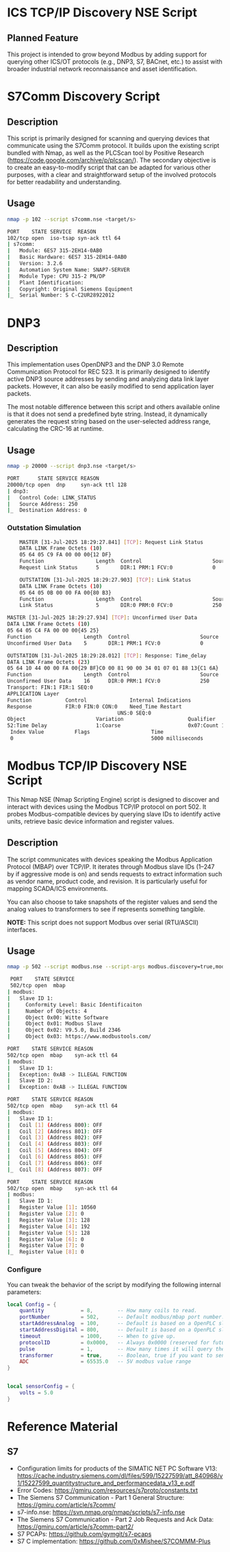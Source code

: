 # ICS TCP/IP Discovery NSE Script

## Planned Feature  
This project is intended to grow beyond Modbus by adding support for querying other ICS/OT protocols (e.g., DNP3, S7, BACnet, etc.) to assist with broader industrial network reconnaissance and asset identification.

# S7Comm Discovery Script

## Description 

This script is primarily designed for scanning and querying devices that communicate using the S7Comm protocol. 
It builds upon the existing script bundled with Nmap, as well as the PLCScan tool by Positive Research (https://code.google.com/archive/p/plcscan/).
The secondary objective is to create an easy-to-modify script that can be adapted for various other purposes, 
with a clear and straightforward setup of the involved protocols for better readability and understanding.

## Usage

```bash
nmap -p 102 --script s7comm.nse <target/s>
```

```bash
PORT    STATE SERVICE  REASON
102/tcp open  iso-tsap syn-ack ttl 64
| s7comm: 
|   Module: 6ES7 315-2EH14-0AB0 
|   Basic Hardware: 6ES7 315-2EH14-0AB0 
|   Version: 3.2.6
|   Automation System Name: SNAP7-SERVER
|   Module Type: CPU 315-2 PN/DP
|   Plant Identification: 
|   Copyright: Original Siemens Equipment
|_  Serial Number: S C-C2UR28922012
```
# DNP3

## Description

This implementation uses OpenDNP3 and the DNP 3.0 Remote Communication Protocol for REC 523. It is primarily designed to identify active DNP3 source addresses by sending and analyzing data link layer packets. However, it can also be easily modified to send application layer packets.

The most notable difference between this script and others available online is that it does not send a predefined byte string. Instead, it dynamically generates the request string based on the user-selected address range, calculating the CRC-16 at runtime.
## Usage

```bash
nmap -p 20000 --script dnp3.nse <target/s>
```

```bash
PORT      STATE SERVICE REASON
20000/tcp open  dnp     syn-ack ttl 128
| dnp3: 
|   Control Code: LINK_STATUS
|   Source Address: 250
|_  Destination Address: 0
```

### Outstation Simulation 
```bash
	MASTER [31-Jul-2025 18:29:27.841] [TCP]: Request Link Status                                                                     
	DATA LINK Frame Octets (10)                                                                                                      
	05 64 05 C9 FA 00 00 00{12 DF}                                                                  
	Function                 Length  Control                       Source  Destination                                               
	Request Link Status      5       DIR:1 PRM:1 FCV:0             0       250                                                       

	OUTSTATION [31-Jul-2025 18:29:27.903] [TCP]: Link Status                                                                         
	DATA LINK Frame Octets (10)                                                                                                      
	05 64 05 0B 00 00 FA 00{80 B3}                                                                  
	Function                 Length  Control                       Source  Destination                                               
	Link Status              5       DIR:0 PRM:0 FCV:0             250     0                                                         
```

```bash
MASTER [31-Jul-2025 18:29:27.934] [TCP]: Unconfirmed User Data                                                                   
DATA LINK Frame Octets (10)                                                                                                      
05 64 05 C4 FA 00 00 00{45 25}                                                                  
Function                 Length  Control                       Source  Destination                                               
Unconfirmed User Data    5       DIR:1 PRM:1 FCV:0             0       250                                                       

OUTSTATION [31-Jul-2025 18:29:28.012] [TCP]: Response: Time_delay                                                                
DATA LINK Frame Octets (23)                                                                                                      
05 64 10 44 00 00 FA 00{29 BF}C0 00 81 90 00 34 01 07 01 88 13{C1 6A}                           
Function                 Length  Control                       Source  Destination                                               
Unconfirmed User Data    16      DIR:0 PRM:1 FCV:0             250     0                                                         
Transport: FIN:1 FIR:1 SEQ:0                                                                                                     
APPLICATION Layer                                                                                                                
Function           Control              Internal Indications                                                                     
Response           FIR:0 FIN:0 CON:0    Need_Time Restart                                                                        
									UNS:0 SEQ:0                                                                                                   
Object                       Variation                     Qualifier                                                             
52:Time Delay                1:Coarse                      0x07:Count 1                                                          
 Index Value          Flags                    Time                                                                             
 0                                             5000 milliseconds          
```

# Modbus TCP/IP Discovery NSE Script

This Nmap NSE (Nmap Scripting Engine) script is designed to discover and interact with devices using the Modbus TCP/IP protocol on port 502. It probes Modbus-compatible devices by querying slave IDs to identify active units, retrieve basic device information and register values. 

## Description

The script communicates with devices speaking the Modbus Application Protocol (MBAP) over TCP/IP. It iterates through Modbus slave IDs (1–247 by if aggressive mode is on) and sends requests to extract information such as vendor name, product code, and revision. It is particularly useful for mapping SCADA/ICS environments.

You can also choose to take snapshots of the register values and send the analog values to transformers to see if represents something tangible. 

**NOTE:** This script does not support Modbus over serial (RTU/ASCII) interfaces.

## Usage

```bash
nmap -p 502 --script modbus.nse --script-args modbus.discovery=true,modbus.aggressive=true <target/s>
```

```bash
 PORT    STATE SERVICE
 502/tcp open  mbap
| modbus: 
|   Slave ID 1:
|     Conformity Level: Basic Identificaiton
|     Number of Objects: 4
|     Object 0x00: Witte Software
|     Object 0x01: Modbus Slave
|     Object 0x02: V9.5.0, Build 2346
|     Object 0x03: https://www.modbustools.com/

PORT    STATE SERVICE REASON
502/tcp open  mbap    syn-ack ttl 64
| modbus: 
|   Slave ID 1:
|   Exception: 0xAB -> ILLEGAL FUNCTION
|   Slave ID 2:
|   Exception: 0xAB -> ILLEGAL FUNCTION

PORT    STATE SERVICE REASON
502/tcp open  mbap    syn-ack ttl 64
| modbus: 
|   Slave ID 1:
|   Coil [1] (Address 800): OFF
|   Coil [2] (Address 801): OFF
|   Coil [3] (Address 802): OFF
|   Coil [4] (Address 803): OFF
|   Coil [5] (Address 804): OFF
|   Coil [6] (Address 805): OFF
|   Coil [7] (Address 806): OFF
|_  Coil [8] (Address 807): OFF

PORT    STATE SERVICE REASON
502/tcp open  mbap    syn-ack ttl 64
| modbus: 
|   Slave ID 1:
|   Register Value [1]: 10560
|   Register Value [2]: 0
|   Register Value [3]: 128
|   Register Value [4]: 192
|   Register Value [5]: 128
|   Register Value [6]: 0
|   Register Value [7]: 0
|_  Register Value [8]: 0
```

### Configure

You can tweak the behavior of the script by modifying the following internal parameters:

```lua
local Config = {
    quantity            = 8,        -- How many coils to read.
    portNumber          = 502,      -- Default modbus/mbap port number.
    startAddressAnalog  = 100,      -- Default is based on a OpenPLC slave device.
    startAddressDigital = 800,      -- Default is based on a OpenPLC slave device.
    timeout             = 1000,     -- When to give up.
    protocolID          = 0x0000,   -- Always 0x0000 (reserved for future use...lol!)
    pulse               = 1,        -- How many times it will query the specific register
    transformer         = true,     -- Boolean, true if you want to send analog data to transform the data for suggestions.
    ADC                 = 65535.0   -- 5V modbus value range
}


local sensorConfig = {
    volts = 5.0
}
```


# Reference Material 

## S7

- Configuration limits for products of 
the SIMATIC NET PC Software V13: https://cache.industry.siemens.com/dl/files/599/15227599/att_840968/v1/15227599_quantitystructure_and_performancedata_v13_e.pdf
- Error Codes: https://gmiru.com/resources/s7proto/constants.txt
- The Siemens S7 Communication - Part 1 General Structure: https://gmiru.com/article/s7comm/
- s7-info.nse: https://svn.nmap.org/nmap/scripts/s7-info.nse
- The Siemens S7 Communication - Part 2 Job Requests and Ack Data: https://gmiru.com/article/s7comm-part2/
- S7 PCAPs: https://github.com/gymgit/s7-pcaps
- S7 C implementation: https://github.com/0xMishee/S7COMMM-Plus

